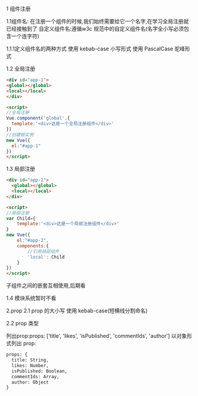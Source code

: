 1 组件注册

1.1组件名:
在注册一个组件的时候,我们始终需要给它一个名字,在学习全局注册就已经接触到了
自定义组件名:遵循w3c 规范中的自定义组件名(名字全小写必须包含一个连字符)

1.1.1定义组件名的两种方式
  使用 kebab-case 小写形式
  使用 PascalCase 驼峰形式
  

1.2 全局注册
  ```html
<div id="app-1">
  <global></global>
  <local></local>
</div>

<script>
//全局注册
Vue.component('global',{
    template:'<div>这是一个全局注册组件</div>'
})
//创建根实例
new Vue({
    el:"#app-1"
})
</script>

```


1.3 局部注册

```html
<div id="app-2">
  <global></global>
  <local></local>
</div>

<script>
//局部注册
var Child={
    template:'<div>这是一个局部注册组件</div>'
}
new Vue({
    el:"#app-2",
    components:{
        //引用局部组件
        'local': Child 
    }
})
</script>

```
子组件之间的嵌套互相使用,后期看

1.4 模块系统暂时不看





2.prop
2.1 prop 的大小写
  使用 kebab-case(短横线分割命名)
  
2.2 prop 类型

列出prop:props: ['title', 'likes', 'isPublished', 'commentIds', 'author']
以对象形式列出 prop:

```html
props: {
  title: String,
  likes: Number,
  isPublished: Boolean,
  commentIds: Array,
  author: Object
}

```







